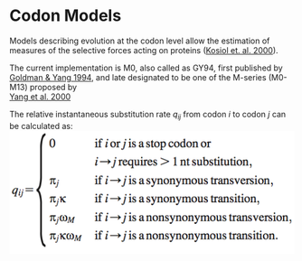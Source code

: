 # Codon Models

Models describing evolution at the codon level allow 
the estimation of measures of the selective forces 
acting on proteins 
([Kosiol et. al. 2000](https://academic.oup.com/mbe/article-abstract/24/7/1464/986344)). 

The current implementation is M0, also called as GY94, first published by 
[Goldman & Yang 1994](https://academic.oup.com/mbe/article-abstract/11/5/725/1008711), 
and late designated to be one of the M-series (M0-M13) proposed by    
[Yang et al. 2000](http://www.genetics.org/content/155/1/431.short)

The relative instantaneous substitution rate _q<sub>ij</sub>_ from codon _i_ to codon _j_ 
can be calculated as:
![Substitution rate from codon i to codon j](./figures/codon-q.png)
